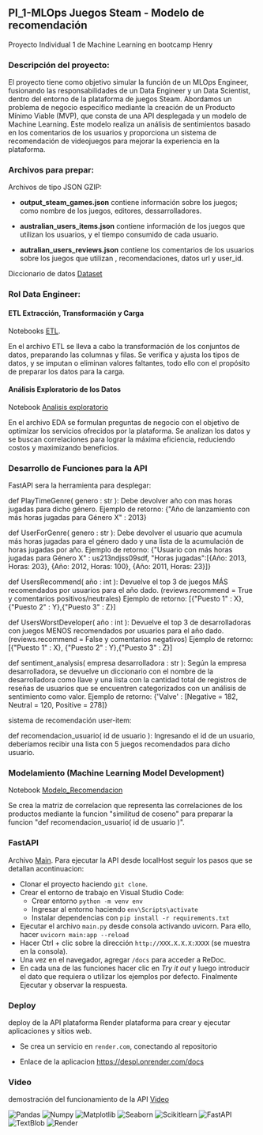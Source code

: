 ## PI_1-MLOps Juegos Steam - Modelo de recomendación

Proyecto Individual 1 de Machine Learning en bootcamp Henry

### Descripción del proyecto:

El proyecto tiene como objetivo simular la función de un MLOps Engineer, fusionando las responsabilidades de un Data Engineer y un Data Scientist, dentro del entorno de la plataforma de juegos Steam. Abordamos un problema de negocio específico mediante la creación de un Producto Mínimo Viable (MVP), que consta de una API desplegada y un modelo de Machine Learning. Este modelo realiza un análisis de sentimientos basado en los comentarios de los usuarios y proporciona un sistema de recomendación de videojuegos para mejorar la experiencia en la plataforma.

### Archivos para prepar:

Archivos de tipo JSON GZIP:

+ **output_steam_games.json** contiene información sobre los juegos; como nombre de los juegos, editores, dessarrolladores.

+ **australian_users_items.json** contiene información de los juegos que utilizan los usuarios, y el tiempo consumido de cada usuario.

+ **autralian_users_reviews.json** contiene los comentarios de los usuarios sobre los juegos que utilizan , recomendaciones, datos url y user_id.

Diccionario de datos [Dataset](/) 


### Rol Data Engineer:

#### ETL Extracción, Transformación y Carga

Notebooks [ETL](/ETL.ipynb).

En el archivo ETL se lleva a cabo la transformación de los conjuntos de datos, preparando las columnas y filas. Se verifica y ajusta los tipos de datos, y se imputan o eliminan valores faltantes, todo ello con el propósito de preparar los datos para la carga.


#### Análisis Exploratorio de los Datos

Notebook [Analisis exploratorio](/EDA.ipynb)

En el archivo EDA se formulan preguntas de negocio con el objetivo de optimizar los servicios ofrecidos por la plataforma. Se analizan los datos y se buscan correlaciones para lograr la máxima eficiencia, reduciendo costos y maximizando beneficios.

### Desarrollo de Funciones para la API

FastAPI sera la herramienta para desplegar:

def PlayTimeGenre( genero : str ): Debe devolver año con mas horas jugadas para dicho género.
Ejemplo de retorno: {"Año de lanzamiento con más horas jugadas para Género X" : 2013}

def UserForGenre( genero : str ): Debe devolver el usuario que acumula más horas jugadas para el género dado y una lista de la acumulación de horas jugadas por año.
Ejemplo de retorno: {"Usuario con más horas jugadas para Género X" : us213ndjss09sdf, "Horas jugadas":[{Año: 2013, Horas: 203}, {Año: 2012, Horas: 100}, {Año: 2011, Horas: 23}]}

def UsersRecommend( año : int ): Devuelve el top 3 de juegos MÁS recomendados por usuarios para el año dado. (reviews.recommend = True y comentarios positivos/neutrales)
Ejemplo de retorno: [{"Puesto 1" : X}, {"Puesto 2" : Y},{"Puesto 3" : Z}]

def UsersWorstDeveloper( año : int ): Devuelve el top 3 de desarrolladoras con juegos MENOS recomendados por usuarios para el año dado. (reviews.recommend = False y comentarios negativos)
Ejemplo de retorno: [{"Puesto 1" : X}, {"Puesto 2" : Y},{"Puesto 3" : Z}]

def sentiment_analysis( empresa desarrolladora : str ): Según la empresa desarrolladora, se devuelve un diccionario con el nombre de la desarrolladora como llave y una lista con la cantidad total de registros de reseñas de usuarios que se encuentren categorizados con un análisis de sentimiento como valor.
Ejemplo de retorno: {'Valve' : [Negative = 182, Neutral = 120, Positive = 278]}

sistema de recomendación user-item:

def recomendacion_usuario( id de usuario ): Ingresando el id de un usuario, deberíamos recibir una lista con 5 juegos recomendados para dicho usuario.


### Modelamiento (Machine Learning Model Development)

Notebook [Modelo_Recomendacion](/Modelo_Recomendacion.ipynb)

Se crea la matriz de correlacion que representa las correlaciones de los productos mediante la funcion "similitud de coseno" para preparar la funcion "def recomendacion_usuario( id de usuario )".

### FastAPI

Archivo [Main](/main.py). Para ejecutar la API desde localHost seguir los pasos que se detallan acontinuacion:

- Clonar el proyecto haciendo `git clone`.
- Crear el entorno de trabajo en Visual Studio Code:
    * Crear entorno `python -m venv env`
    * Ingresar al entorno haciendo `env\Scripts\activate`
    * Instalar dependencias con `pip install -r requirements.txt`
- Ejecutar el archivo `main.py` desde consola activando uvicorn. Para ello, hacer `uvicorn main:app --reload`
- Hacer Ctrl + clic sobre la dirección `http://XXX.X.X.X:XXXX` (se muestra en la consola).
- Una vez en el navegador, agregar `/docs` para acceder a ReDoc.
- En cada una de las funciones hacer clic en *Try it out* y luego introducir el dato que requiera o utilizar los ejemplos por defecto. Finalmente Ejecutar y observar la respuesta.

### Deploy 

deploy de la API plataforma Render plataforma para crear y ejecutar aplicaciones y sitios web. 

* Se crea un servicio en `render.com`, conectando al repositorio

* Enlace de la aplicacion https://despl.onrender.com/docs

### Video

demostración del funcionamiento de la API [Video](https://drive.google.com/file/d/1ihqbfW-GfDA0MxqyHTzkdrUs1a7I58hA/view)

![Pandas](https://img.shields.io/badge/-Pandas-333333?style=flat&logo=pandas)
![Numpy](https://img.shields.io/badge/-Numpy-333333?style=flat&logo=numpy)
![Matplotlib](https://img.shields.io/badge/-Matplotlib-333333?style=flat&logo=matplotlib)
![Seaborn](https://img.shields.io/badge/-Seaborn-333333?style=flat&logo=seaborn)
![Scikitlearn](https://img.shields.io/badge/-Scikitlearn-333333?style=flat&logo=scikitlearn)
![FastAPI](https://img.shields.io/badge/-FastAPI-333333?style=flat&logo=fastapi)
![TextBlob](https://img.shields.io/badge/-TextBlob-333333?style=flat&logo=textblob)
![Render](https://img.shields.io/badge/-Render-333333?style=flat&logo=render)








